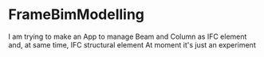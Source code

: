 # FrameBimModelling
I am trying to make an App to manage Beam and Column as IFC element and, at same time, IFC structural element
At moment it's just an experiment
